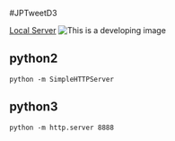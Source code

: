#JPTweetD3

[Local Server](http://localhost:8888/)
![This is a developing image](https://github.com/SUXEEE/JPTweetD3/blob/master/etc/testimage.gif)

## python2

```python -m SimpleHTTPServer```

## python3

```python -m http.server 8888```

